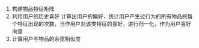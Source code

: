 1. 构建物品特征矩阵
2. 利用用户的历史喜好 计算出用户的偏好，统计用户产生过行为的所有物品的每个特征出现的次数，当作用户对该类特征的喜好，进行归一化，作为用户喜好向量
3. 计算用户与物品的余弦相似度